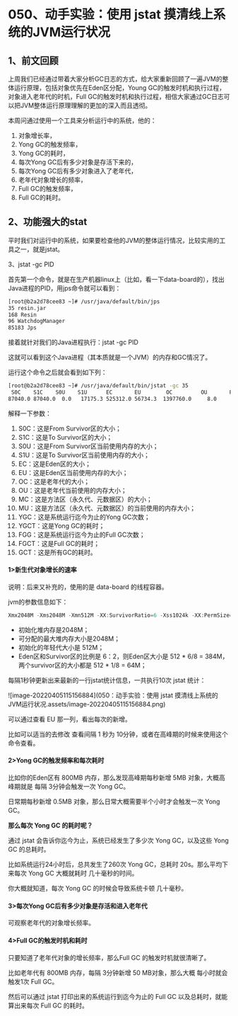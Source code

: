 # 050、动手实验：使用 jstat 摸清线上系统的JVM运行状况

## 1、前文回顾

上周我们已经通过带着大家分析GC日志的方式，给大家重新回顾了一遍JVM的整体运行原理，包括对象优先在Eden区分配，Young GC的触发时机和执行过程，对象进入老年代的时机，Full GC的触发时机和执行过程，相信大家通过GC日志可以把JVM整体运行原理理解的更加的深入而且透彻。

本周问通过使用一个工具来分析运行中的系统，他的：

1. 对象增长率，
2. Yong GC的触发频率，
3. Yong GC的耗时，
4. 每次Yong GC后有多少对象是存活下来的，
5. 每次Yong GC后有多少对象进入了老年代，
6. 老年代对象增长的频率，
7. Full GC的触发频率，
8. Full GC的耗时。

## 2、功能强大的stat

平时我们对运行中的系统，如果要检查他的JVM的整体运行情况，比较实用的工具之一，就是jstat。

3、jstat -gc PID

首先第一个命令，就是在生产机器linux上（比如，看一下data-board的），找出Java进程的PID，用jps命令就可以看到：

```bash
[root@b2a2d78cee83 ~]# /usr/java/default/bin/jps 
35 resin.jar
168 Resin
96 WatchdogManager
85183 Jps
```

接着就针对我们的Java进程执行：jstat -gc PID

这就可以看到这个Java进程（其本质就是一个JVM）的内存和GC情况了。

运行这个命令之后就会看到如下列：

```bash
[root@b2a2d78cee83 ~]# /usr/java/default/bin/jstat -gc 35                                                                            
 S0C    S1C    S0U    S1U      EC       EU        OC         OU       PC     PU    YGC     YGCT    FGC    FGCT     GCT   
87040.0 87040.0  0.0   17175.3 525312.0 56734.3  1397760.0     8.0     21504.0 13246.4      1    0.241   0      0.000    0.241
```

解释一下参数：

1. S0C：这是From Survivor区的大小；
2. S1C：这是To Survivor区的大小；
3. S0U：这是From Survivor区当前使用内存的大小；
4. S1U：这是To Survivor区当前使用内存的大小；
5. EC：这是Eden区的大小；
6. EU：这是Eden区当前使用内存的大小；
7. OC：这是老年代的大小；
8. OU：这是老年代当前使用的内存大小；
9. MC：这是方法区（永久代、元数据区）的大小；
10. MU：这是方法区（永久代、元数据区）的当前使用的内存大小；
11. YGC：这是系统运行迄今为止的Yong GC次数；
12. YGCT：这是Yong GC的耗时；
13. FGG：这是系统运行迄今为止的Full GC次数；
14. FGCT：这是Full GC的耗时；
15. GCT：这是所有GC的耗时。



#### 1>新生代对象增长的速率

说明：后来又补充的，使用的是 data-board 的线程容器。

jvm的参数信息如下：

```java
Xmx2048M -Xms2048M -Xmn512M -XX:SurvivorRatio=6 -Xss1024k -XX:PermSize=256M -XX:MaxPermSize=256M -XX:+UseConcMarkSweepGC -XX:+UseCMSCompactAtFullCollection -XX:+CMSParallelRemarkEnabled -XX:+CMSClassUnloadingEnabled -XX:+ExplicitGCInvokesConcurrent -XX:CMSInitiatingOccupancyFraction=80 -XX:-OmitStackTraceInFastThrow -XX:+PrintGCTimeStamps -XX:+PrintGCDetails 
```

- 初始化堆内存是2048M；
- 可分配的最大堆内存大小是2048M；
- 初始化的年轻代大小是 512M；
- Eden区和Survivor区的比例是 6：2，则Eden区大小是 512 * 6/8 = 384M，两个survivor区的大小都是 512 * 1/8 = 64M；

每隔1秒钟更新出来最新的一行jstat统计信息，一共执行10次 jstat 统计：

![image-20220405115156884](050：动手实验：使用 jstat 摸清线上系统的JVM运行状况.assets/image-20220405115156884.png)

可以通过查看 EU 那一列，看出每次的新增。

比如可以适当的去修改 查看间隔 1 秒为 10分钟，或者在高峰期的时候来使用这个命令查看。

#### 2>Yong GC的触发频率和每次耗时

比如你的Eden区有 800MB 内存，那么发现高峰期每秒新增 5MB 对象，大概高峰期就是 每隔 3分钟会触发一次 Yong GC。

日常期每秒新增 0.5MB 对象，那么日常大概需要半个小时才会触发一次 Yong GC。

**那么每次 Yong GC 的耗时呢？**

通过 jstat 会告诉你迄今为止，系统已经发生了多少次 Yong GC，以及这些 Yong GC 的总耗时。

比如系统运行24小时后，总共发生了260次 Yong GC，总耗时 20s。那么平均下来每次 Yong GC 大概就耗时 几十毫秒的时间。

你大概就知道，每次 Yong GC 的时候会导致系统卡顿 几十毫秒。

#### 3>每次Yong GC后有多少对象是存活和进入老年代

可观察老年代的对象增长频率。

#### 4>Full GC的触发时机和耗时

只要知道了老年代对象的增长频率，那么Full GC 的触发时机就很清晰了。

比如老年代有 800MB 内存，每隔 3分钟新增 50 MB对象，那么大概 每小时就会触发1次 Full GC。

然后可以通过 jstat 打印出来的系统运行到迄今为止的 Full GC 以及总耗时，就能算出来每次 Full GC 的耗时。





